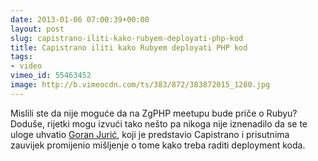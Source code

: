 ```yaml
---
date: 2013-01-06 07:00:39+00:00
layout: post
slug: capistrano-iliti-kako-rubyem-deployati-php-kod
title: Capistrano iliti kako Rubyem deployati PHP kod
tags:
- video
vimeo_id: 55463452
image: http://b.vimeocdn.com/ts/383/872/383872015_1280.jpg
---
```


Mislili ste da nije moguće da na ZgPHP meetupu bude priče o Rubyu? Doduše, rijetki mogu izvući tako nešto pa nikoga nije iznenadilo da se te uloge uhvatio [Goran Jurić](http://twitter.com/goran_juric), koji je predstavio Capistrano i prisutnima zauvijek promijenio mišljenje o tome kako treba raditi deployment koda.


